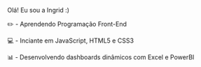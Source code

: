 Olá! Eu sou a Ingrid  :)


  
✏️ - Aprendendo Programação Front-End

💻 - Inciante em JavaScript, HTML5 e CSS3

📊 - Desenvolvendo dashboards dinâmicos com Excel e PowerBI
